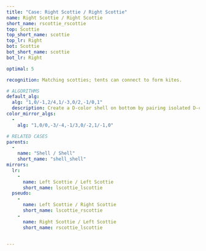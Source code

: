 ```yaml
---
title: "Case: Right Scottie / Right Scottie"
name: Right Scottie / Right Scottie
short_name: rscottie_rscottie
top: Scottie
top_short_name: scottie
top_lr: Right
bot: Scottie
bot_short_name: scottie
bot_lr: Right

optimal: 5

recognition: Matching scotties; tents can connect to form kites.

# ALGORITHMS
default_alg:
  alg: "1,0/-1,2/4,1/-3,0/2,-1/0,1"
  description: Create a D-color shell on bottom by pairing isolated D-color corner on top with D-color tent on bottom.
color_mirror_algs:
  -
    alg: "1,0/0,-3/-4,-1/3,0/-2,1/-1,0"

# RELATED CASES
parents:
  -
    name: "Shell / Shell"
    short_name: "shell_shell"
mirrors:
  lr:
    -
      name: Left Scottie / Left Scottie
      short_name: lscottie_lscottie
  pseudo:
    -
      name: Left Scottie / Right Scottie
      short_name: lscottie_rscottie
    -
      name: Right Scottie / Left Scottie
      short_name: rscottie_lscottie


---
```


